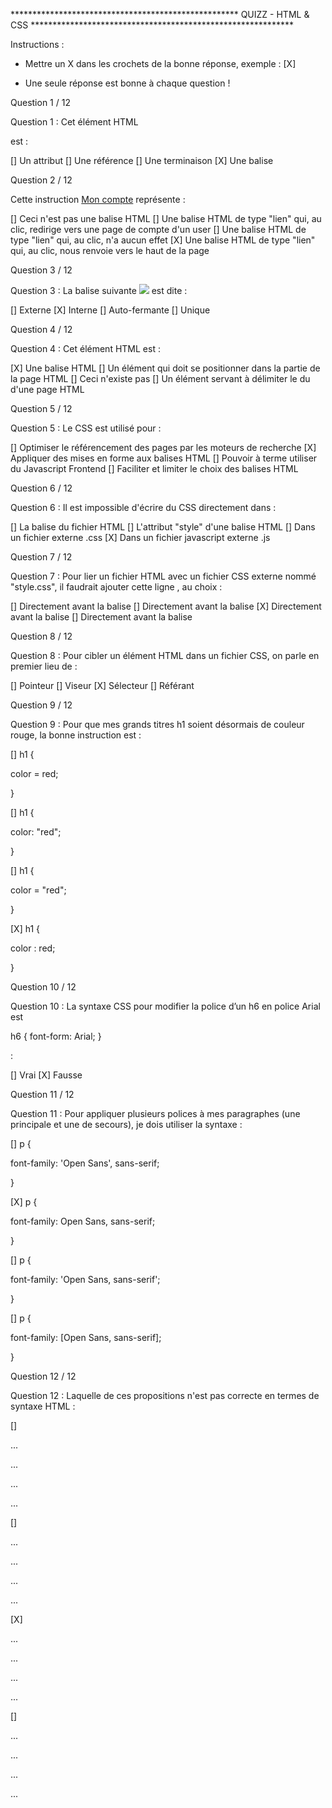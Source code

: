 **************************************************** QUIZZ - HTML & CSS ************************************************************ 

Instructions : 

* Mettre un X dans les crochets de la bonne réponse, exemple : [X]

* Une seule réponse est bonne à chaque question !


Question 1 / 12


Question 1 : Cet élément HTML </p> est :

[] Un attribut
[] Une référence
[] Une terminaison
[X] Une balise




Question 2 / 12

Cette instruction <a href="#">Mon compte</a> représente :


[] Ceci n'est pas une balise HTML
[] Une balise HTML de type "lien" qui, au clic, redirige vers une page de compte d'un user
[] Une balise HTML de type "lien" qui, au clic, n'a aucun effet
[X] Une balise HTML de type "lien" qui, au clic, nous renvoie vers le haut de la page



Question 3 / 12


Question 3 : La balise suivante <img src="picto-1.png" />  est dite :


[] Externe
[X] Interne
[] Auto-fermante
[] Unique


Question 4 / 12


Question 4 : Cet élément HTML <html> est :


[X] Une balise HTML
[] Un élément qui doit se positionner dans la partie <head> de la page HTML
[] Ceci n'existe pas
[] Un élément servant à délimiter le <head> du <body> d'une page HTML


Question 5 / 12


Question 5 : Le CSS est utilisé pour :


[] Optimiser le référencement des pages par les moteurs de recherche
[X] Appliquer des mises en forme aux balises HTML
[] Pouvoir à terme utiliser du Javascript Frontend
[] Faciliter et limiter le choix des balises HTML


Question 6 / 12


Question 6 : Il est impossible d'écrire du CSS directement dans :

[] La balise <head> du fichier HTML
[] L'attribut "style" d'une balise HTML
[] Dans un fichier externe .css
[X] Dans un fichier javascript externe .js


Question 7 / 12


Question 7 : Pour lier un fichier HTML avec un fichier CSS externe nommé "style.css",
 il faudrait ajouter cette ligne <link rel="stylesheet" href="style.css"> , au choix :


 [] Directement avant la balise </body>
 [] Directement avant la balise <body>
 [X] Directement avant la balise </head>
 [] Directement avant la balise <head>


Question 8 / 12


Question 8 : Pour cibler un élément HTML dans un fichier CSS, on parle en premier lieu de :


[] Pointeur
[] Viseur
[X] Sélecteur
[] Référant


Question 9 / 12


Question 9 : Pour que mes grands titres h1 soient désormais de couleur rouge, la bonne instruction est :


[] h1 {

color = red;

}


[] h1 {

  color: "red";

}


[] h1 {

  color = "red";

}


[X] h1 {

  color : red;

}



Question 10 / 12


Question 10 : La syntaxe CSS pour modifier la police d’un h6 en police Arial est 

h6 {
  font-form: Arial;
}

 :


 [] Vrai
 [X] Fausse



Question 11 / 12


Question 11 : Pour appliquer plusieurs polices à mes paragraphes (une principale et une de secours), je dois utiliser la syntaxe :



[] p {

  font-family: 'Open Sans', sans-serif;

}


[X] p {

  font-family: Open Sans, sans-serif;

}


[] p {

  font-family: 'Open Sans, sans-serif';

}


[] p {

  font-family: [Open Sans, sans-serif];

}



Question 12 / 12


Question 12 : Laquelle de ces propositions n'est pas correcte en termes de syntaxe HTML :


[] <p id="base-line">...</p>

<p class="asset-text">...</p>

<p class="asset-text">...</p>

<p class="asset-text">...</p>


[] <p class="base-line">...</p>

<p class="asset-text">...</p>

<p class="asset-text">...</p>

<p class="asset-text">...</p>


[X] <p id="base-line">...</p>

<p id="asset-text">...</p>

<p id="asset-text">...</p>

<p id="asset-text">...</p>


[] <p id="base-line" class="asset-text">...</p>

<p class="asset-text">...</p>

<p class="asset-text">...</p>

<p class="asset-text">...</p>

